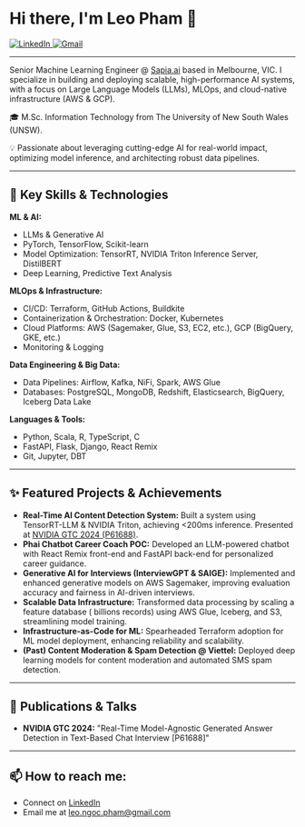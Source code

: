 # Hi there, I'm Leo Pham 👋

<a href="https://linkedin.com/in/your-linkedin-profile-url" target="_blank">
 <img src="https://img.shields.io/badge/LinkedIn-0077B5?style=for-the-badge&logo=linkedin&logoColor=white" alt="LinkedIn"/>
</a>
<a href="mailto:leo.ngoc.pham@gmail.com">
 <img src="https://img.shields.io/badge/Gmail-D14836?style=for-the-badge&logo=gmail&logoColor=white" alt="Gmail"/>
</a>

---

Senior Machine Learning Engineer @ [Sapia.ai](https://sapia.ai/) based in Melbourne, VIC. I specialize in building and deploying scalable, high-performance AI systems, with a focus on Large Language Models (LLMs), MLOps, and cloud-native infrastructure (AWS & GCP).

🎓 M.Sc. Information Technology from The University of New South Wales (UNSW).

💡 Passionate about leveraging cutting-edge AI for real-world impact, optimizing model inference, and architecting robust data pipelines.

---

## 🚀 Key Skills & Technologies

**ML & AI:**
  - LLMs & Generative AI
  - PyTorch, TensorFlow, Scikit-learn
  - Model Optimization: TensorRT, NVIDIA Triton Inference Server, DistilBERT
  - Deep Learning, Predictive Text Analysis

**MLOps & Infrastructure:**
  - CI/CD: Terraform, GitHub Actions, Buildkite
  - Containerization & Orchestration: Docker, Kubernetes
  - Cloud Platforms: AWS (Sagemaker, Glue, S3, EC2, etc.), GCP (BigQuery, GKE, etc.)
  - Monitoring & Logging

**Data Engineering & Big Data:**
  - Data Pipelines: Airflow, Kafka, NiFi, Spark, AWS Glue
  - Databases: PostgreSQL, MongoDB, Redshift, Elasticsearch, BigQuery, Iceberg Data Lake

**Languages & Tools:**
  - Python, Scala, R, TypeScript, C
  - FastAPI, Flask, Django, React Remix
  - Git, Jupyter, DBT

---

## ✨ Featured Projects & Achievements

*   **Real-Time AI Content Detection System:** Built a system using TensorRT-LLM & NVIDIA Triton, achieving <200ms inference. Presented at [NVIDIA GTC 2024 (P61688)](link-to-presentation-abstract-if-available).
*   **Phai Chatbot Career Coach POC:** Developed an LLM-powered chatbot with React Remix front-end and FastAPI back-end for personalized career guidance.
*   **Generative AI for Interviews (InterviewGPT & SAIGE):** Implemented and enhanced generative models on AWS Sagemaker, improving evaluation accuracy and fairness in AI-driven interviews.
*   **Scalable Data Infrastructure:** Transformed data processing by scaling a feature database ( billions records) using AWS Glue, Iceberg, and S3, streamlining model training.
*   **Infrastructure-as-Code for ML:** Spearheaded Terraform adoption for ML model deployment, enhancing reliability and scalability.
*   **(Past) Content Moderation & Spam Detection @ Viettel:** Deployed deep learning models for content moderation and automated SMS spam detection.

---

## 🎤 Publications & Talks

*   **NVIDIA GTC 2024:** "Real-Time Model-Agnostic Generated Answer Detection in Text-Based Chat Interview [P61688]"

---

## 📫 How to reach me:

*   Connect on [LinkedIn](https://www.linkedin.com/in/leophamn/)
*   Email me at [leo.ngoc.pham@gmail.com](mailto:leo.ngoc.pham@gmail.com)

